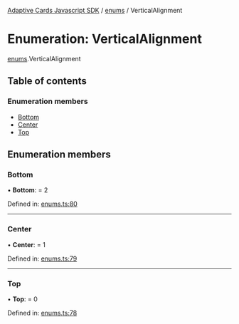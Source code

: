 [Adaptive Cards Javascript SDK](../README.md) / [enums](../modules/enums.md) / VerticalAlignment

# Enumeration: VerticalAlignment

[enums](../modules/enums.md).VerticalAlignment

## Table of contents

### Enumeration members

- [Bottom](enums.verticalalignment.md#bottom)
- [Center](enums.verticalalignment.md#center)
- [Top](enums.verticalalignment.md#top)

## Enumeration members

### Bottom

• **Bottom**: = 2

Defined in: [enums.ts:80](https://github.com/microsoft/AdaptiveCards/blob/0938a1f10/source/nodejs/adaptivecards/src/enums.ts#L80)

___

### Center

• **Center**: = 1

Defined in: [enums.ts:79](https://github.com/microsoft/AdaptiveCards/blob/0938a1f10/source/nodejs/adaptivecards/src/enums.ts#L79)

___

### Top

• **Top**: = 0

Defined in: [enums.ts:78](https://github.com/microsoft/AdaptiveCards/blob/0938a1f10/source/nodejs/adaptivecards/src/enums.ts#L78)
